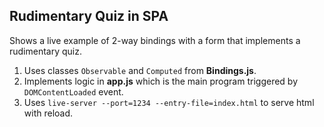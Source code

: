 ## Rudimentary Quiz in SPA

Shows a live example of 2-way bindings with a form that implements a rudimentary quiz.
1. Uses classes `Observable` and `Computed` from **Bindings.js**.
2. Implements logic in **app.js** which is the main program triggered by `DOMContentLoaded` event.
3. Uses `live-server --port=1234 --entry-file=index.html` to serve html with reload.